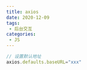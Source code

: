 ```yaml
---
title: axios
date: 2020-12-09
tags:
 - 后台交互
categories: 
 - JS
---
```




```js
// 设置默认地址
axios.defaults.baseURL="xxx"
```

